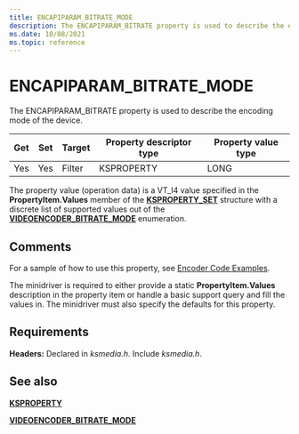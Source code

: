 ```yaml
---
title: ENCAPIPARAM_BITRATE_MODE
description: The ENCAPIPARAM_BITRATE property is used to describe the encoding mode of the device.
ms.date: 10/08/2021
ms.topic: reference
---
```


# ENCAPIPARAM_BITRATE_MODE

The ENCAPIPARAM_BITRATE property is used to describe the encoding mode of the device.

| Get | Set | Target | Property descriptor type | Property value type |
|--|--|--|--|--|
| Yes | Yes | Filter | KSPROPERTY | LONG |

The property value (operation data) is a VT_I4 value specified in the **PropertyItem.Values** member of the [**KSPROPERTY_SET**](/windows-hardware/drivers/ddi/ks/ns-ks-ksproperty_set) structure with a discrete list of supported values out of the [**VIDEOENCODER_BITRATE_MODE**](/windows-hardware/drivers/ddi/ksmedia/ne-ksmedia-videoencoder_bitrate_mode) enumeration.

## Comments

For a sample of how to use this property, see [Encoder Code Examples](./encoder-code-examples.md).

The minidriver is required to either provide a static **PropertyItem.Values** description in the property item or handle a basic support query and fill the values in. The minidriver must also specify the defaults for this property.

## Requirements

**Headers:** Declared in *ksmedia.h*. Include *ksmedia.h*.

## See also

[**KSPROPERTY**](ksproperty-structure.md)

[**VIDEOENCODER_BITRATE_MODE**](/windows-hardware/drivers/ddi/ksmedia/ne-ksmedia-videoencoder_bitrate_mode)

